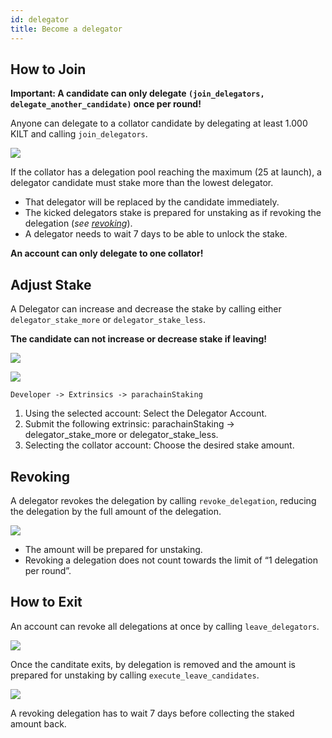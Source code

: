 ```yaml
---
id: delegator
title: Become a delegator
---
```

## How to Join

**Important: A candidate can only delegate `(join_delegators, delegate_another_candidate)` once per round!**

Anyone can delegate to a collator candidate by delegating at least 1.000 KILT and calling `join_delegators`.

![](https://i.imgur.com/rXSdGHe.png)

If the collator has a delegation pool reaching the maximum (25 at launch), a delegator candidate must stake more than the lowest delegator.

- That delegator will be replaced by the candidate immediately.
- The kicked delegators stake is prepared for unstaking as if revoking the delegation (*see [revoking](#Revoking)*).
- A delegator needs to wait 7 days to be able to unlock the stake.

**An account can only delegate to one collator!**

## Adjust Stake

A Delegator can increase and decrease the stake by calling either  `delegator_stake_more` or `delegator_stake_less`.

**The candidate can not increase or decrease stake if leaving!**

![](https://i.imgur.com/5IFJ2bz.png)

![](https://i.imgur.com/kfdIZra.png)

`Developer -> Extrinsics -> parachainStaking`

1. Using the selected account: Select the Delegator Account.
2. Submit the following extrinsic: parachainStaking -> delegator_stake_more or delegator_stake_less.
3. Selecting the collator account: Choose the desired stake amount.

## Revoking

A delegator revokes the delegation by calling `revoke_delegation`, reducing the delegation by the full amount of the delegation.

![](https://i.imgur.com/nf5NgLs.png)

- The amount will be prepared for unstaking.
- Revoking a delegation does not count towards the limit of “1 delegation per round”.

## How to Exit

An account can revoke all delegations at once by calling `leave_delegators`.

![](https://i.imgur.com/xemN4fu.png)

Once the canditate exits, by delegation is removed and the amount is prepared for unstaking by calling `execute_leave_candidates`.

![](https://i.imgur.com/holdTKq.png)


A revoking delegation has to wait 7 days before collecting the staked amount back.
